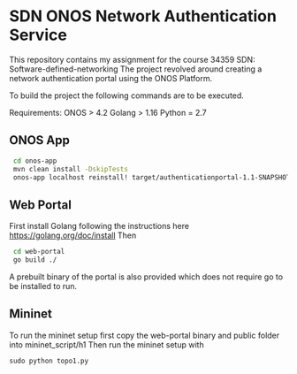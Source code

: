 # SDN ONOS Network Authentication Service

This repository contains my assignment for the course 34359 SDN: Software-defined-networking
The project revolved around creating a network authentication portal using the ONOS Platform.

To build the project the following commands are to be executed.

Requirements:
ONOS > 4.2
Golang > 1.16
Python = 2.7

## ONOS App
```bash
 cd onos-app
 mvn clean install -DskipTests
 onos-app localhost reinstall! target/authenticationportal-1.1-SNAPSHOT.oar
```

## Web Portal

First install Golang following the instructions here https://golang.org/doc/install
Then
```bash
 cd web-portal
 go build ./
```

A prebuilt binary of the portal is also provided which does not require go to be installed to run.

## Mininet

To run the mininet setup first copy the web-portal binary and public folder into mininet\_script/h1
Then run the mininet setup with
```
sudo python topo1.py
```
